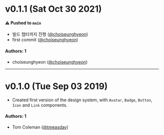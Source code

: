 # v0.1.1 (Sat Oct 30 2021)

#### ⚠️ Pushed to `main`

- 빌드 챕터까지 진행 ([@choiseunghyeon](https://github.com/choiseunghyeon))
- first commit ([@choiseunghyeon](https://github.com/choiseunghyeon))

#### Authors: 1

- choiseunghyeon ([@choiseunghyeon](https://github.com/choiseunghyeon))

---

# v0.1.0 (Tue Sep 03 2019)

- Created first version of the design system, with `Avatar`, `Badge`, `Button`, `Icon` and `Link` components.

#### Authors: 1

- Tom Coleman ([@tmeasday](https://github.com/tmeasday))
